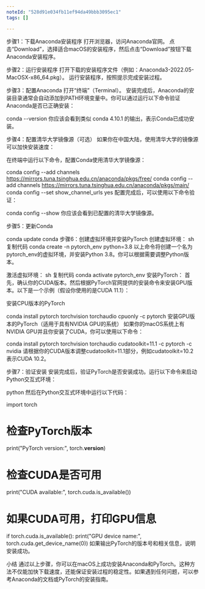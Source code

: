 ```yaml
---
noteId: "528d91e034fb11ef94da49bbb3095ec1"
tags: []

---
```


步骤1：下载Anaconda安装程序
打开浏览器，访问Anaconda官网。
点击“Download”，选择适合macOS的安装程序，然后点击“Download”按钮下载Anaconda安装程序。

步骤2：运行安装程序
打开下载的安装程序文件（例如：Anaconda3-2022.05-MacOSX-x86_64.pkg）。
运行安装程序，按照提示完成安装过程。

步骤3：配置Anaconda
打开“终端”（Terminal）。
安装完成后，Anaconda的安装目录通常会自动添加到PATH环境变量中。你可以通过运行以下命令验证Anaconda是否已正确安装：

conda --version
你应该会看到类似 conda 4.10.1 的输出，表示Conda已成功安装。

步骤4：配置清华大学镜像源（可选）
如果你在中国大陆，使用清华大学的镜像源可以加快安装速度：

在终端中运行以下命令，配置Conda使用清华大学镜像源：

conda config --add channels https://mirrors.tuna.tsinghua.edu.cn/anaconda/pkgs/free/
conda config --add channels https://mirrors.tuna.tsinghua.edu.cn/anaconda/pkgs/main/
conda config --set show_channel_urls yes
配置完成后，可以使用以下命令验证：

conda config --show
你应该会看到已配置的清华大学镜像源。

步骤5：更新Conda

conda update conda
步骤6：创建虚拟环境并安装PyTorch
创建虚拟环境：
sh
复制代码
conda create -n pytorch_env python=3.8
以上命令将创建一个名为pytorch_env的虚拟环境，并安装Python 3.8。你可以根据需要调整Python版本。

激活虚拟环境：
sh
复制代码
conda activate pytorch_env
安装PyTorch：
首先，确认你的CUDA版本。然后根据PyTorch官网提供的安装命令来安装GPU版本。以下是一个示例（假设你使用的是CUDA 11.1）：

安装CPU版本的PyTorch

conda install pytorch torchvision torchaudio cpuonly -c pytorch
安装GPU版本的PyTorch（适用于具有NVIDIA GPU的系统）
如果你的macOS系统上有NVIDIA GPU并且你安装了CUDA，你可以使用以下命令：


conda install pytorch torchvision torchaudio cudatoolkit=11.1 -c pytorch -c nvidia
请根据你的CUDA版本调整cudatoolkit=11.1部分，例如cudatoolkit=10.2表示CUDA 10.2。

步骤7：验证安装
安装完成后，验证PyTorch是否安装成功。运行以下命令来启动Python交互式环境：


python
然后在Python交互式环境中运行以下代码：


import torch

# 检查PyTorch版本
print("PyTorch version:", torch.__version__)

# 检查CUDA是否可用
print("CUDA available:", torch.cuda.is_available())

# 如果CUDA可用，打印GPU信息
if torch.cuda.is_available():
    print("GPU device name:", torch.cuda.get_device_name(0))
如果输出PyTorch的版本号和相关信息，说明安装成功。

小结
通过以上步骤，你可以在macOS上成功安装Anaconda和PyTorch。这种方法不仅能加快下载速度，还能保证安装过程的稳定性。如果遇到任何问题，可以参考Anaconda的文档或PyTorch的安装指南。